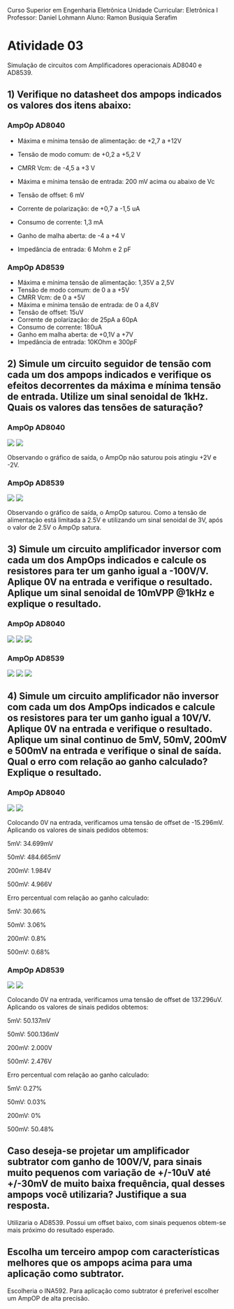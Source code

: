 Curso Superior em Engenharia Eletrônica 
Unidade Curricular: Eletrônica I
Professor: Daniel Lohmann
Aluno: Ramon Busiquia Serafim

# Atividade 03



Simulação de circuitos com Amplificadores operacionais AD8040 e AD8539.



## 1) Verifique no datasheet dos ampops indicados os valores dos itens abaixo:



### AmpOp AD8040

- Máxima e mínima tensão de alimentação: de +2,7 a +12V

- Tensão de modo comum: de +0,2 a +5,2 V 

- CMRR Vcm: de -4,5 a +3 V 

- Máxima e mínima tensão de entrada: 200 mV acima ou abaixo de Vc

- Tensão de offset: 6 mV 

- Corrente de polarização: de +0,7 a -1,5 uA

- Consumo de corrente: 1,3 mA 

- Ganho de malha aberta: de -4 a +4 V

- Impedância de entrada: 6 Mohm e 2 pF



### AmpOp AD8539

- Máxima e mínima tensão de alimentação: 1,35V a 2,5V
- Tensão de modo comum: de 0 a a +5V
- CMRR Vcm: de 0 a +5V
- Máxima e mínima tensão de entrada: de 0 a 4,8V
- Tensão de offset: 15uV
- Corrente de polarização: de 25pA a 60pA
- Consumo de corrente: 180uA
- Ganho em malha aberta: de +0,1V a +7V
- Impedância de entrada: 10KOhm e 300pF



## 2) Simule um circuito seguidor de tensão com cada um dos ampops indicados e verifique os efeitos decorrentes da máxima e mínima tensão de entrada. Utilize um sinal senoidal de 1kHz. Quais os valores das tensões de saturação?



### AmpOp AD8040


<img  src="https://github.com/RamonSerafim/ELN22104_2020_2/blob/patch-1/Ramon_Serafim/Atividade_3/Esquematico%20AD8040%201.PNG?raw=true">



<img src="https://github.com/RamonSerafim/ELN22104_2020_2/blob/patch-1/Ramon_Serafim/Atividade_3/Vout%20AD8040%201.PNG?raw=true">




Observando o gráfico de saída, o AmpOp não saturou pois atingiu +2V e -2V.



### AmpOp AD8539


<img src="https://github.com/RamonSerafim/ELN22104_2020_2/blob/patch-1/Ramon_Serafim/Atividade_3/Esquematico%20AD8539%201.PNG?raw=true">




<img src="https://github.com/RamonSerafim/ELN22104_2020_2/blob/patch-1/Ramon_Serafim/Atividade_3/Vout%20AD8539%201.PNG?raw=true">




Observando o gráfico de saída, o AmpOp saturou. Como a tensão de alimentação está limitada a 2.5V e utilizando um sinal senoidal de 3V, após o valor de 2.5V o AmpOp satura.



## 3) Simule um circuito amplificador inversor com cada um dos AmpOps indicados e calcule os resistores para ter um ganho igual a -100V/V. Aplique 0V na entrada e verifique o resultado. Aplique um sinal senoidal de 10mVPP @1kHz e explique o resultado.



### AmpOp AD8040


<img src="https://github.com/RamonSerafim/ELN22104_2020_2/blob/patch-1/Ramon_Serafim/Atividade_3/Esquematico%20AD8040%202.PNG?raw=true">



<img src="https://github.com/RamonSerafim/ELN22104_2020_2/blob/patch-1/Ramon_Serafim/Atividade_3/Vout%20AD8040%202%20offset.PNG?raw=true">



<img src="https://github.com/RamonSerafim/ELN22104_2020_2/blob/patch-1/Ramon_Serafim/Atividade_3/Vout%20AD8040%202%20ganho.PNG?raw=true">




### AmpOp AD8539


<img src="https://github.com/RamonSerafim/ELN22104_2020_2/blob/patch-1/Ramon_Serafim/Atividade_3/Esquematico%20AD8539%202.PNG?raw=true">



<img src="https://github.com/RamonSerafim/ELN22104_2020_2/blob/patch-1/Ramon_Serafim/Atividade_3/Vout%20AD8539%20%202%20offset.PNG?raw=true">



<img src="https://github.com/RamonSerafim/ELN22104_2020_2/blob/patch-1/Ramon_Serafim/Atividade_3/Vout%20AD8539%20%202%20ganho.PNG?raw=true">




## 4) Simule um circuito amplificador não inversor com cada um dos AmpOps indicados e calcule os resistores para ter um ganho igual a 10V/V. Aplique 0V na entrada e verifique o resultado. Aplique um sinal continuo de 5mV, 50mV, 200mV e 500mV na entrada e verifique o sinal de saída. Qual o erro com relação ao ganho calculado? Explique o resultado.



### AmpOp AD8040


<img src="https://github.com/RamonSerafim/ELN22104_2020_2/blob/patch-1/Ramon_Serafim/Atividade_3/Esquematico%20AD8040%203.PNG?raw=true">



<img src="https://github.com/RamonSerafim/ELN22104_2020_2/blob/patch-1/Ramon_Serafim/Atividade_3/Vout%20AD8040%203%20offset.PNG?raw=true">



Colocando 0V na entrada, verificamos uma tensão de offset de -15.296mV. Aplicando os valores de sinais pedidos obtemos: 



5mV: 34.699mV

50mV: 484.665mV

200mV: 1.984V

500mV: 4.966V




Erro percentual com relação ao ganho calculado:



5mV: 30.66%

50mV: 3.06%

200mV: 0.8%

500mV: 0.68%


### AmpOp AD8539


<img src="https://github.com/RamonSerafim/ELN22104_2020_2/blob/patch-1/Ramon_Serafim/Atividade_3/Esquematico%20AD8539%203.PNG?raw=true">



<img src="https://github.com/RamonSerafim/ELN22104_2020_2/blob/patch-1/Ramon_Serafim/Atividade_3/Vout%20AD8539%203%20offset.PNG?raw=true">




Colocando 0V na entrada, verificamos uma tensão de offset de 137.296uV. Aplicando os valores de sinais pedidos obtemos:



5mV: 50.137mV

50mV: 500.136mV

200mV: 2.000V

500mV: 2.476V




Erro percentual com relação ao ganho calculado:



5mV: 0.27%

50mV: 0.03%

200mV: 0% 

500mV: 50.48%




## Caso deseja-se projetar um amplificador subtrator com ganho de 100V/V, para sinais muito pequenos com variação de +/-10uV até +/-30mV de muito baixa frequência, qual desses ampops você utilizaria? Justifique a sua resposta. 



Utilizaria o AD8539. Possui um offset baixo, com sinais pequenos obtem-se mais próximo do resultado esperado.



## Escolha um terceiro ampop com características melhores que os ampops acima para uma aplicação como subtrator.



Escolheria o INA592. Para aplicação como subtrator é preferivel escolher um AmpOP de alta precisão.



